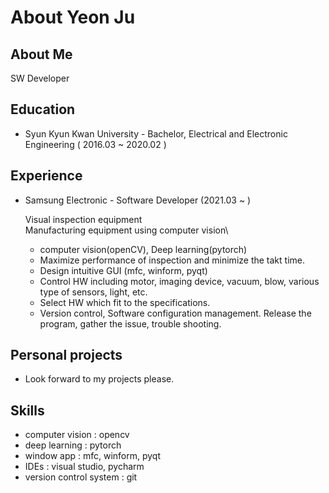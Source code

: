 # About Yeon Ju

## About Me

SW Developer

## Education

* Syun Kyun Kwan University - Bachelor, Electrical and Electronic Engineering \( 2016.03 ~ 2020.02 \)

## Experience

* Samsung Electronic - Software Developer \(2021.03 ~ \)

  Visual inspection equipment\
  Manufacturing equipment using computer vision\

  * computer vision\(openCV\), Deep learning\(pytorch\)
  * Maximize performance of inspection and minimize the takt time.
  * Design intuitive GUI \(mfc, winform, pyqt\)
  * Control HW including motor, imaging device, vacuum, blow, various type of sensors, light, etc.
  * Select HW which fit to the specifications.
  * Version control, Software configuration management. Release the program, gather the issue, trouble shooting.

## Personal projects

* Look forward to my projects please.

## Skills

* computer vision : opencv
* deep learning : pytorch
* window app : mfc, winform, pyqt
* IDEs : visual studio, pycharm
* version control system : git

